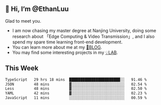 ## 👋 Hi, I’m @EthanLuu

Glad to meet you.

- I am now chasing my master degree at Nanjing University, doing some research about 「Edge Computing & Video Transmission」, and I also spend my spare time learning front-end development.
- You can learn more about me at my [📝BLOG](https://blog.ethanloo.cn).
- You may find some interesting projects in my [💡LAB](https://lab.ethanloo.cn).

## This Week
<!--START_SECTION:waka-->

```txt
TypeScript   29 hrs 18 mins  ███████████████████████░░   91.46 %
JSON         48 mins         ▓░░░░░░░░░░░░░░░░░░░░░░░░   02.54 %
Less         48 mins         ▓░░░░░░░░░░░░░░░░░░░░░░░░   02.50 %
YAML         42 mins         ▓░░░░░░░░░░░░░░░░░░░░░░░░   02.23 %
JavaScript   11 mins         ░░░░░░░░░░░░░░░░░░░░░░░░░   00.59 %
```

<!--END_SECTION:waka-->
